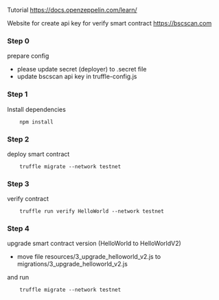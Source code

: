 Tutorial
https://docs.openzeppelin.com/learn/

Website for create api key for verify smart contract
https://bscscan.com


### Step 0
prepare config 
- please update secret (deployer) to .secret file
- update bscscan api key in truffle-config.js


### Step 1 
Install dependencies
```
    npm install
```

### Step 2
deploy smart contract
```
    truffle migrate --network testnet
```

### Step 3
verify contract
```
    truffle run verify HelloWorld --network testnet
```

### Step 4
upgrade smart contract version (HelloWorld to HelloWorldV2)  
- move file resources/3_upgrade_helloworld_v2.js to migrations/3_upgrade_helloworld_v2.js

and run 
```
    truffle migrate --network testnet
```